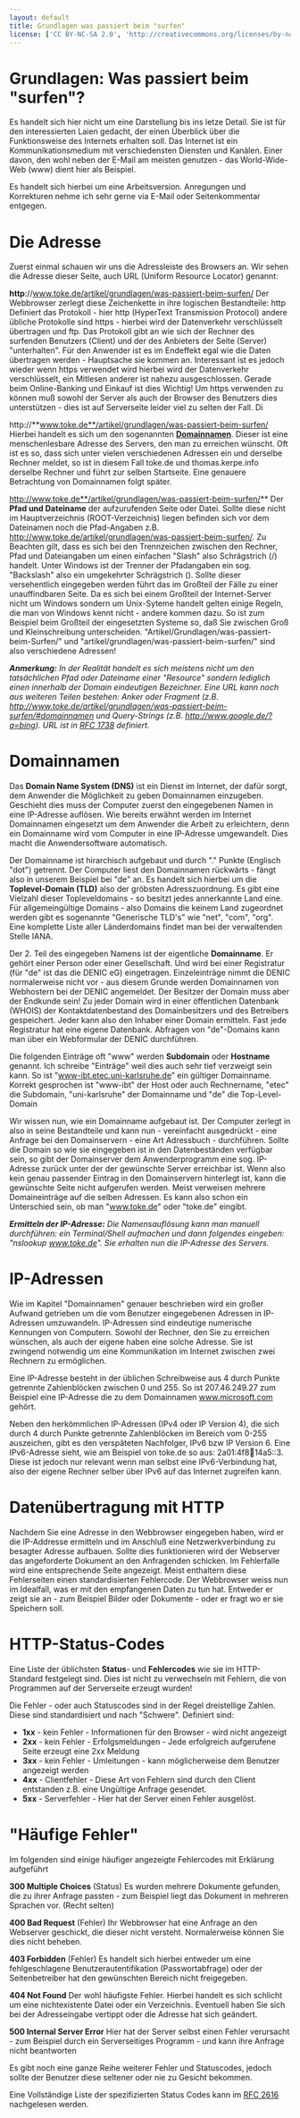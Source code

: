 ```yaml
---
layout: default
title: Grundlagen was passiert beim "surfen"
license: ['CC BY-NC-SA 2.0', 'http://creativecommons.org/licenses/by-nc-sa/2.0/de/']
---
```


Grundlagen: Was passiert beim "surfen"?
=======================================

Es handelt sich hier nicht um eine Darstellung bis ins letze Detail. Sie ist für den interessierten Laien gedacht, der einen Überblick über die Funktionsweise des Internets erhalten soll.
Das Internet ist ein Kommunikationsmedium mit verschiedensten Diensten und Kanälen. Einer davon, den wohl neben der E-Mail am meisten genutzen - das World-Wide-Web (www) dient hier als Beispiel. 

Es handelt sich hierbei um eine Arbeitsversion. Anregungen und Korrekturen nehme ich sehr gerne via E-Mail oder Seitenkommentar entgegen.

Die Adresse
===========

Zuerst einmal schauen wir uns die Adressleiste des Browsers an. Wir sehen die Adresse dieser Seite, auch URL (Uniform Resource Locator) genannt:

**http**://www.toke.de/artikel/grundlagen/was-passiert-beim-surfen/
Der Webbrowser zerlegt diese Zeichenkette in ihre logischen Bestandteile: http Definiert das Protokoll - hier http (HyperText Transmission Protocol) andere übliche Protokolle sind https - hierbei wird der Datenverkehr verschlüsselt übertragen und ftp. Das Protokoll gibt an wie sich der Rechner des surfenden Benutzers (Client) und der des Anbieters der Seite (Server) "unterhalten". Für den Anwender ist es im Endeffekt egal wie die Daten übertragen werden - Hauptsache sie kommen an. Interessant ist es jedoch wieder wenn https verwendet wird hierbei wird der Datenverkehr verschlüsselt, ein Mitlesen anderer ist nahezu ausgeschlossen. Gerade beim Online-Banking und Einkauf ist dies Wichtig! Um https verwenden zu können muß sowohl der Server als auch der Browser des Benutzers dies unterstützen - dies ist auf Serverseite leider viel zu selten der Fall. Di

http://**www.toke.de**/artikel/grundlagen/was-passiert-beim-surfen/
Hierbei handelt es sich um den sogenannten [**Domainnamen**](#domainnamen). Dieser ist eine menschenlesbare Adresse des Servers, den man zu erreichen wünscht. Oft ist es so, dass sich unter vielen verschiedenen Adressen ein und derselbe Rechner meldet, so ist in diesem Fall toke.de und thomas.kerpe.info derselbe Rechner und führt zur selben Startseite. Eine genauere Betrachtung von Domainnamen folgt später.

http://www.toke.de**/artikel/grundlagen/was-passiert-beim-surfen/**
Der **Pfad und Dateiname** der aufzurufenden Seite oder Datei. Sollte diese nicht im Hauptverzeichnis (ROOT-Verzeichnis) liegen befinden sich vor dem Dateinamen noch die Pfad-Angaben z.B. http://www.toke.de/artikel/grundlagen/was-passiert-beim-surfen/. Zu Beachten gilt, dass es sich bei den Trennzeichen zwischen den Rechner, Pfad und Dateiangaben um einen einfachen "Slash" also Schrägstrich (/) handelt. Unter Windows ist der Trenner der Pfadangaben ein sog. "Backslash" also ein umgekehrter Schrägstrich (\). Sollte dieser versehentlich eingegeben werden führt das im Großteil der Fälle zu einer unauffindbaren Seite.
Da es sich bei einem Großteil der Internet-Server nicht um Windows sondern um Unix-Syteme handelt gelten einige Regeln, die man von Windows kennt nicht - andere kommen dazu. So ist zum Beispiel beim Großteil der eingesetzten Systeme so, daß Sie zwischen Groß und Kleinschreibung unterscheiden. "Artikel/Grundlagen/was-passiert-beim-Surfen/" und "artikel/grundlagen/was-passiert-beim-surfen/" sind also verschiedene Adressen!

*__Anmerkung:__ In der Realität handelt es sich meistens nicht um den tatsächlichen Pfad oder Dateiname einer "Resource" sondern lediglich einen innerhalb der Domain eindeutigen Bezeichner. Eine URL kann noch aus weiteren Teilen bestehen: Anker oder Fragment (z.B. http://www.toke.de/artikel/grundlagen/was-passiert-beim-surfen/#domainnamen und Query-Strings (z.B. http://www.google.de/?q=bing). URL ist in [RFC 1738](https://tools.ietf.org/html/rfc1738) definiert.*

Domainnamen
===========

Das **Domain Name System (DNS)** ist ein Dienst im Internet, der dafür sorgt, dem Anwender die Möglichkeit zu geben Domainnamen einzugeben. Geschieht dies muss der Computer zuerst den eingegebenen Namen in eine IP-Adresse auflösen. Wie bereits erwähnt werden im Internet Domainnamen eingesetzt um dem Anwender die Arbeit zu erleichtern, denn ein Domainname wird vom Computer in eine IP-Adresse umgewandelt. Dies macht die Anwendersoftware automatisch.

Der Domainname ist hirarchisch aufgebaut und durch "." Punkte (Englisch "dot") getrennt. Der Computer liest den Domainnamen rückwärts - fängt also in unserem Beispiel bei "de" an. Es handelt sich hierbei um die **Toplevel-Domain (TLD)** also der gröbsten Adresszuordnung. Es gibt eine Vielzahl dieser Topleveldomains - so besitzt jedes annerkannte Land eine. Für allgemeingültige Domains - also Domains die keinem Land zugeordnet werden gibt es sogenannte "Generische TLD's" wie "net", "com", "org".
Eine komplette Liste aller Länderdomains findet man bei der verwaltenden Stelle IANA.

Der 2. Teil des eingegeben Namens ist der eigentliche **Domainname**. Er gehört einer Person oder einer Gesellschaft. Und wird bei einer Registratur (für "de" ist das die DENIC eG) eingetragen. Einzeleinträge nimmt die DENIC normalerweise nicht vor - aus diesem Grunde werden Domainnamen von Webhostern bei der DENIC angemeldet. Der Besitzer der Domain muss aber der Endkunde sein!
Zu jeder Domain wird in einer öffentlichen Datenbank (WHOIS) der Kontaktdatenbestand des Domainbesitzers und des Betreibers gespeichert. Jeder kann also den Inhaber einer Domain ermitteln. Fast jede Registratur hat eine eigene Datenbank. Abfragen von "de"-Domains kann man über ein Webformular der DENIC durchführen.

Die folgenden Einträge oft "www" werden **Subdomain** oder **Hostname** genannt. Ich schreibe "Einträge" weil dies auch sehr tief verzweigt sein kann. So ist "www-ibt.etec.uni-karlsruhe.de" ein gültiger Domainname. Korrekt gesprochen ist "www-ibt" der Host oder auch Rechnername, "etec" die Subdomain, "uni-karlsruhe" der Domainname und "de" die Top-Level-Domain

Wir wissen nun, wie ein Domainname aufgebaut ist. Der Computer zerlegt in also in seine Bestandteile und kann nun - vereinfacht ausgedrückt - eine Anfrage bei den Domainservern - eine Art Adressbuch - durchführen. 
Sollte die Domain so wie sie eingegeben ist in den Datenbeständen verfügbar sein, so gibt der Domainserver dem Anwenderprogramm eine sog. IP-Adresse zurück unter der der gewünschte Server erreichbar ist.
Wenn also kein genau passender Eintrag in den Domainservern hinterlegt ist, kann die gewünschte Seite nicht aufgerufen werden. Meist verweisen mehrere Domaineinträge auf die selben Adressen. Es kann also schon ein Unterschied sein, ob man "www.toke.de" oder "toke.de" eingibt.

*__Ermitteln der IP-Adresse:__ Die Namensauflösung kann man manuell durchführen: ein Terminal/Shell aufmachen und dann folgendes eingeben: "nslookup www.toke.de". Sie erhalten nun die IP-Adresse des Servers.*

IP-Adressen
===========

Wie im Kapitel "Domainnamen" genauer beschrieben wird ein großer Aufwand getrieben um die vom Benutzer eingegebenen Adressen in IP-Adressen umzuwandeln. IP-Adressen sind eindeutige numerische Kennungen von Computern. Sowohl der Rechner, den Sie zu erreichen wünschen, als auch der eigene haben eine solche Adresse. Sie ist zwingend notwendig um eine Kommunikation im Internet zwischen zwei Rechnern zu ermöglichen.

Eine IP-Adresse besteht in der üblichen Schreibweise aus 4 durch Punkte getrennte Zahlenblöcken zwischen 0 und 255. So ist 207.46.249.27 zum Beispiel eine IP-Adresse die zu dem Domainnamen www.microsoft.com gehört.

Neben den herkömmlichen IP-Adressen (IPv4 oder IP Version 4), die sich durch 4 durch Punkte getrennte Zahlenblöcken im Bereich vom 0-255 auszeichen, gibt es den verspäteten Nachfolger, IPv6 bzw IP Version 6. Eine IPv6-Adresse sieht, wie am Beispiel von toke.de so aus: 2a01:4f8:100:14a5::3. Diese ist jedoch nur relevant wenn man selbst eine IPv6-Verbindung hat, also der eigene Rechner selber über IPv6 auf das Internet zugreifen kann.

Datenübertragung mit HTTP
=========================

Nachdem Sie eine Adresse in den Webbrowser eingegeben haben, wird er die IP-Addresse ermitteln und im Anschluß eine Netzwerkverbindung zu besagter Adresse aufbauen.
Sollte dies funktionieren wird der Webserver das angeforderte Dokument an den Anfragenden schicken. Im Fehlerfalle wird eine entsprechende Seite angezeigt. Meist enthaltern diese Fehlerseiten einen standardisierten Fehlercode.
Der Webbrowser weiss nun im Idealfall, was er mit den empfangenen Daten zu tun hat. Entweder er zeigt sie an - zum Beispiel Bilder oder Dokumente - oder er fragt wo er sie Speichern soll.

HTTP-Status-Codes
==================

Eine Liste der üblichsten **Status**- und **Fehlercodes** wie sie im HTTP-Standard festgelegt sind.
Dies ist nicht zu verwechseln mit Fehlern, die von Programmen auf der Serverseite erzeugt wurden!

Die Fehler - oder auch Statuscodes sind in der Regel dreistellige Zahlen. Diese sind standardisiert und nach "Schwere". Definiert sind:

* **1xx** - kein Fehler - Informationen für den Browser - wird nicht angezeigt
* **2xx** - kein Fehler - Erfolgsmeldungen - Jede erfolgreich aufgerufene Seite erzeugt eine 2xx Meldung
* **3xx** - kein Fehler - Umleitungen - kann möglicherweise dem Benutzer angezeigt werden
* **4xx** - Clientfehler - Diese Art von Fehlern sind durch den Client entstanden z.B. eine Ungültige Anfrage gesendet.
* **5xx** - Serverfehler - Hier hat der Server einen Fehler ausgelöst.

"Häufige Fehler"
================

Im folgenden sind einige häufiger angezeigte Fehlercodes mit Erklärung aufgeführt

**300 Multiple Choices** (Status)
Es wurden mehrere Dokumente gefunden, die zu ihrer Anfrage passten - zum Beispiel liegt das Dokument in mehreren Sprachen vor. (Recht selten)

**400 Bad Request** (Fehler)
Ihr Webbrowser hat eine Anfrage an den Webserver geschickt, die dieser nicht versteht. Normalerweise können Sie dies nicht beheben.

**403 Forbidden** (Fehler)
Es handelt sich hierbei entweder um eine fehlgeschlagene Benutzerautentifikation (Passwortabfrage) oder der Seitenbetreiber hat den gewünschten Bereich nicht freigegeben.

**404 Not Found**
Der wohl häufigste Fehler. Hierbei handelt es sich schlicht um eine nichtexistente Datei oder ein Verzeichnis. Eventuell haben Sie sich bei der Adresseingabe vertippt oder die Adresse hat sich geändert.

**500 Internal Server Error**
Hier hat der Server selbst einen Fehler verursacht - zum Beispiel durch ein Serverseitiges Programm - und kann ihre Anfrage nicht beantworten

Es gibt noch eine ganze Reihe weiterer Fehler und Statuscodes, jedoch sollte der Benutzer diese seltener oder nie zu Gesicht bekommen.

Eine Vollständige Liste der spezifizierten Status Codes kann im [RFC 2616](http://www.w3.org/Protocols/rfc2616/rfc2616-sec10.html) nachgelesen werden.
